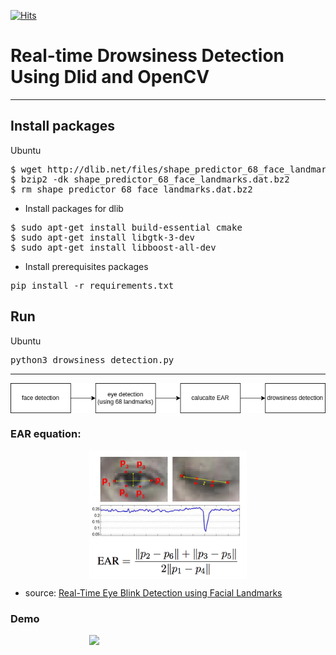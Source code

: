 [![Hits](https://hits.seeyoufarm.com/api/count/incr/badge.svg?url=https%3A%2F%2Fgithub.com%2Fphuvinh010701%2FDrowsiness-Detection-Using-Dlib-OpenCV&count_bg=%2379C83D&title_bg=%23555555&icon=&icon_color=%23E7E7E7&title=views&edge_flat=false)](https://hits.seeyoufarm.com)
# Real-time Drowsiness Detection Using Dlid and OpenCV
---
## Install packages

Ubuntu

<pre>
$ wget http://dlib.net/files/shape_predictor_68_face_landmarks.dat.bz2
$ bzip2 -dk shape_predictor_68_face_landmarks.dat.bz2
$ rm shape_predictor_68_face_landmarks.dat.bz2
</pre>
* Install packages for dlib
<pre>
$ sudo apt-get install build-essential cmake
$ sudo apt-get install libgtk-3-dev
$ sudo apt-get install libboost-all-dev
</pre>

* Install prerequisites packages
<pre>
pip install -r requirements.txt
</pre>

## Run 

Ubuntu

<pre>
python3 drowsiness_detection.py
</pre>
---
<img src='images/chart.png' style='display: block; margin-left: auto;margin-right: auto;'>

### EAR equation:

<img src='images/blink_detection_plot.jpg' style='width:50%;display: block; margin-left: auto;margin-right: auto; '>

<img src='images/blink_detection_equation.jpg' style='width:50%; display: block; margin-left: auto;margin-right: auto;'>

* source: [Real-Time Eye Blink Detection using Facial Landmarks](http://vision.fe.uni-lj.si/cvww2016/proceedings/papers/05.pdf)

### Demo
<img src='images/example.gif' style='width:50%;display: block; margin-left: auto;margin-right: auto; '>